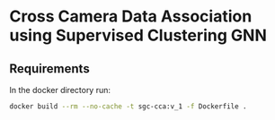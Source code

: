 # Cross Camera Data Association using Supervised Clustering GNN

## Requirements
In the docker directory run:
```bash
docker build --rm --no-cache -t sgc-cca:v_1 -f Dockerfile .
```